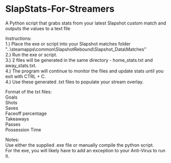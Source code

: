 # SlapStats-For-Streamers
A Python script that grabs stats from your latest Slapshot custom match and outputs the values to a text file

Instructions:  
1.) Place the exe or script into your Slapshot matches folder "..\steamapps\common\SlapshotRebound\Slapshot_Data\Matches"  
2.) Run the exe or script.  
3.) 2 files will be generated in the same directory - home_stats.txt and away_stats.txt.  
4.) The program will continue to monitor the files and update stats until you exit with CTRL + C.  
4.) Use these generated .txt files to populate your stream overlay.  

Format of the txt files:  
Goals  
Shots  
Saves  
Faceoff percentage  
Takeaways  
Passes  
Possession Time  

Notes:  
Use either the supplied .exe file or manually compile the python script.  
For the exe, you will likely have to add an exception to your Anti-Virus to run it.  
